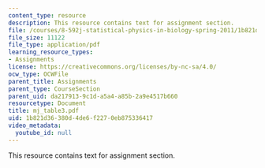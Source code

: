 ```yaml
---
content_type: resource
description: This resource contains text for assignment section.
file: /courses/8-592j-statistical-physics-in-biology-spring-2011/1b821d36380d4de6f2270eb875336417_mj_table3.pdf
file_size: 11122
file_type: application/pdf
learning_resource_types:
- Assignments
license: https://creativecommons.org/licenses/by-nc-sa/4.0/
ocw_type: OCWFile
parent_title: Assignments
parent_type: CourseSection
parent_uid: da217913-9c1d-a5a4-a85b-2a9e4517b660
resourcetype: Document
title: mj_table3.pdf
uid: 1b821d36-380d-4de6-f227-0eb875336417
video_metadata:
  youtube_id: null
---
```

This resource contains text for assignment section.